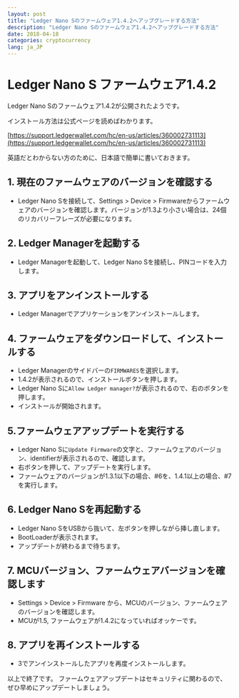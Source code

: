 ```yaml
---
layout: post
title: "Ledger Nano Sのファームウェア1.4.2へアップグレードする方法"
description: "Ledger Nano Sのファームウェア1.4.2へアップグレードする方法"
date: 2018-04-18
categories: cryptocurrency
lang: ja_JP
---
```


# Ledger Nano S ファームウェア1.4.2

Ledger Nano Sのファームウェア1.4.2が公開されたようです。

インストール方法は公式ページを読めばわかります。

[https://support.ledgerwallet.com/hc/en-us/articles/360002731113](https://support.ledgerwallet.com/hc/en-us/articles/360002731113)

英語だとわからない方のために、日本語で簡単に書いておきます。


## 1. 現在のファームウェアのバージョンを確認する

- Ledger Nano Sを接続して、Settings > Device > Firmwareからファームウェアのバージョンを確認します。バージョンが1.3より小さい場合は、24個のリカバリーフレーズが必要になります。

## 2. Ledger Managerを起動する

- Ledger Managerを起動して、Ledger Nano Sを接続し、PINコードを入力します。

## 3. アプリをアンインストールする

- Ledger Managerでアプリケーションをアンインストールします。

## 4. ファームウェアをダウンロードして、インストールする

- Ledger Managerのサイドバーの`FIRMWARES`を選択します。
- 1.4.2が表示されるので、インストールボタンを押します。
- Ledger Nano Sに`Allow Ledger manager?`が表示されるので、右のボタンを押します。
- インストールが開始されます。

## 5.ファームウェアアップデートを実行する
- Ledger Nano Sに`Update Firmware`の文字と、ファームウェアのバージョン、identifierが表示されるので、確認します。
- 右ボタンを押して、アップデートを実行します。
- ファームウェアのバージョンが1.3.1以下の場合、#6を、1.4.1以上の場合、#7を実行します。

## 6. Ledger Nano Sを再起動する
- Ledger Nano SをUSBから抜いて、左ボタンを押しながら挿し直します。
- BootLoaderが表示されます。
- アップデートが終わるまで待ちます。

## 7. MCUバージョン、ファームウェアバージョンを確認します
- Settings > Device > Firmware から、MCUのバージョン、ファームウェアのバージョンを確認します。
- MCUが1.5, ファームウェアが1.4.2になっていればオッケーです。

## 8. アプリを再インストールする
- 3でアンインストールしたアプリを再度インストールします。


以上で終了です。
ファームウェアアップデートはセキュリティに関わるので、ぜひ早めにアップデートしましょう。


